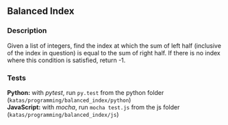 ## Balanced Index

### Description
Given a list of integers, find the index at which the sum of left half (inclusive of the index in question)
is equal to the sum of right half. If there is no index where this condition is satisfied, return -1.


### Tests
**Python:** with _pytest_,  run `py.test` from the python folder (`katas/programming/balanced_index/python`)  
**JavaScript:** with _mocha_, run `mocha test.js` from the js folder (`katas/programming/balanced_index/js`)
